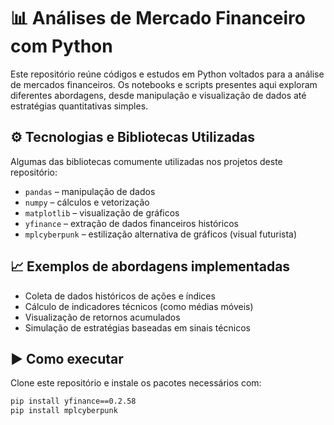 # 📊 Análises de Mercado Financeiro com Python

Este repositório reúne códigos e estudos em Python voltados para a análise de mercados financeiros. Os notebooks e scripts presentes aqui exploram diferentes abordagens, desde manipulação e visualização de dados até estratégias quantitativas simples.

## ⚙️ Tecnologias e Bibliotecas Utilizadas

Algumas das bibliotecas comumente utilizadas nos projetos deste repositório:

- `pandas` – manipulação de dados
- `numpy` – cálculos e vetorização
- `matplotlib` – visualização de gráficos
- `yfinance` – extração de dados financeiros históricos
- `mplcyberpunk` – estilização alternativa de gráficos (visual futurista)

## 📈 Exemplos de abordagens implementadas

- Coleta de dados históricos de ações e índices
- Cálculo de indicadores técnicos (como médias móveis)
- Visualização de retornos acumulados
- Simulação de estratégias baseadas em sinais técnicos

## ▶️ Como executar

Clone este repositório e instale os pacotes necessários com:

```bash
pip install yfinance==0.2.58
pip install mplcyberpunk